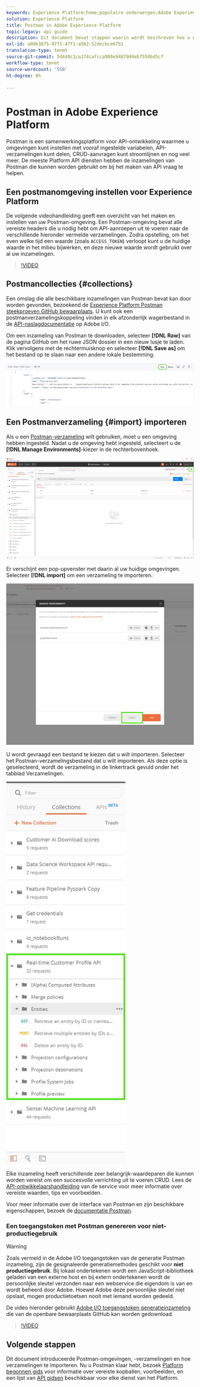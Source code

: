 ```yaml
---
keywords: Experience Platform;home;populaire onderwerpen;Adobe Experience Platform;api-handleiding;platform-api-handleiding;inleiding tot platform;ontwikkelaarshandleiding
solution: Experience Platform
title: Postman in Adobe Experience Platform
topic-legacy: api guide
description: Dit document bevat stappen waarin wordt beschreven hoe u een Postman-omgeving instelt, Postman-verzamelingen importeert en een lijst met beschikbare verzamelingen voor elke Platform-service.
exl-id: a09b3875-97f5-47f1-a562-52decbce67b1
translation-type: tm+mt
source-git-commit: 5d449c1ca174cafcca988e9487940eb7550bd5cf
workflow-type: tm+mt
source-wordcount: '550'
ht-degree: 0%

---
```


# Postman in Adobe Experience Platform

Postman is een samenwerkingsplatform voor API-ontwikkeling waarmee u omgevingen kunt instellen met vooraf ingestelde variabelen, API-verzamelingen kunt delen, CRUD-aanvragen kunt stroomlijnen en nog veel meer. De meeste Platform API diensten hebben de inzamelingen van Postman die kunnen worden gebruikt om bij het maken van API vraag te helpen.

## Een postmanomgeving instellen voor Experience Platform

De volgende videohandleiding geeft een overzicht van het maken en instellen van uw Postman-omgeving. Een Postman-omgeving bevat alle vereiste headers die u nodig hebt om API-aanroepen uit te voeren naar de verschillende hieronder vermelde verzamelingen. Zodra opstelling, om het even welke tijd een waarde (zoals `ACCESS_TOKEN`) verloopt kunt u de huidige waarde in het milieu bijwerken, en deze nieuwe waarde wordt gebruikt over al uw inzamelingen.

>[!VIDEO](https://video.tv.adobe.com/v/28832)

## Postmancollecties {#collections}

Een omslag die alle beschikbare inzamelingen van Postman bevat kan door worden gevonden, bezoekend de [Experience Platform Postman steekproeven GitHub bewaarplaats](https://github.com/adobe/experience-platform-postman-samples/tree/master/apis/experience-platform). U kunt ook een postmanverzamelingskoppeling vinden in elk afzonderlijk wagerbestand in de [API-naslagdocumentatie](http://www.adobe.com/go/platform-api-reference-en) op Adobe I/O.

Om een inzameling van Postman te downloaden, selecteer **[!DNL Raw]** van de pagina GitHub om het ruwe JSON dossier in een nieuw lusje te laden. Klik vervolgens met de rechtermuisknop en selecteer **[!DNL Save as]** om het bestand op te slaan naar een andere lokale bestemming.

![raw JSON](./images/api-guide/raw-collection.PNG)

## Een Postmanverzameling {#import} importeren

Als u een [Postman-verzameling](#collections) wilt gebruiken, moet u een omgeving hebben ingesteld. Nadat u de omgeving hebt ingesteld, selecteert u de **[!DNL Manage Environments]**-kiezer in de rechterbovenhoek.

![omgevingskiezer beheren](./images/api-guide/environment-selector.png)

Er verschijnt een pop-upvenster met daarin al uw huidige omgevingen. Selecteer **[!DNL import]** om een verzameling te importeren.

![importknop](./images/api-guide/import-collection.png)

U wordt gevraagd een bestand te kiezen dat u wilt importeren. Selecteer het Postman-verzamelingsbestand dat u wilt importeren. Als deze optie is geselecteerd, wordt de verzameling in de linkertrack gevuld onder het tabblad Verzamelingen.

![bevolkte verzameling](./images/api-guide/imported-collection.png)

Elke inzameling heeft verschillende zeer belangrijk-waardeparen die kunnen worden vereist om een succesvolle verrichting uit te voeren CRUD. Lees de [API-ontwikkelaarshandleiding](api-guide.md#api-guides) van de service voor meer informatie over vereiste waarden, tips en voorbeelden.

Voor meer informatie over de interface van Postman en zijn beschikbare eigenschappen, bezoek de [documentatie Postman](https://learning.postman.com/docs/getting-started/navigating-postman/).

### Een toegangstoken met Postman genereren voor niet-productiegebruik

>[!WARNING]
>
>Zoals vermeld in de Adobe I/O toegangstoken van de generatie Postman inzameling, zijn de gesignaleerde generatiemethodes geschikt voor **niet productiegebruik**. Bij lokaal ondertekenen wordt een JavaScript-bibliotheek geladen van een externe host en bij extern ondertekenen wordt de persoonlijke sleutel verzonden naar een webservice die eigendom is van en wordt beheerd door Adobe. Hoewel Adobe deze persoonlijke sleutel niet opslaat, mogen productietoetsen nooit met iemand worden gedeeld.

De video hieronder gebruikt [Adobe I/O toegangstoken generatieinzameling](https://github.com/adobe/experience-platform-postman-samples/blob/master/apis/ims/Adobe%20IO%20Access%20Token%20Generation.postman_collection.json) die van de openbare bewaarplaats GitHub kan worden gedownload.

>[!VIDEO](https://video.tv.adobe.com/v/29698/?quality=12&learn=on)

## Volgende stappen

Dit document introduceerde Postman-omgevingen, -verzamelingen en hoe verzamelingen te importeren. Nu u Postman klaar hebt, bezoek [Platform begonnen gids](api-guide.md) voor informatie over vereiste kopballen, voorbeelden, en een lijst van [API gidsen](api-guide.md#api-guides) beschikbaar voor elke dienst van het Platform.

